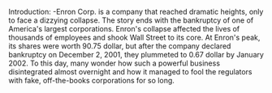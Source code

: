 Introduction:
-Enron Corp. is a company that reached dramatic heights, only to face a dizzying collapse.
The story ends with the bankruptcy of one of America's largest corporations. Enron's collapse affected the lives of thousands   of employees and shook Wall Street to its core. At Enron's peak, its shares were worth 90.75 dollar, but after the company declared   bankruptcy on December 2, 2001, they plummeted to 0.67 dollar by January 2002. To this day, many wonder how such a powerful business   disintegrated almost overnight and how it managed to fool the regulators with fake, off-the-books corporations for so long.
